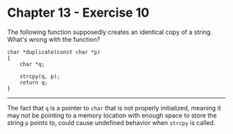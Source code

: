 # Chapter 13 - Exercise 10

The following function supposedly creates an identical copy of a string. What's wrong with the function?

```
char *duplicate(const char *p)
{
    char *q;

    strcpy(q, p);
    return q;
}
```

---

The fact that `q` is a pointer to `char` that is not properly initialized, meaning it may not be pointing to a memory location with enough space to store the string `p` points to, could cause undefined behavior when `strcpy` is called.  
